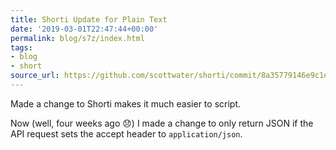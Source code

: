 ```yaml
---
title: Shorti Update for Plain Text
date: '2019-03-01T22:47:44+00:00'
permalink: blog/s7z/index.html
tags:
- blog
- short
source_url: https://github.com/scottwater/shorti/commit/8a35779146e9c1e63b753ff282844529801eab3f
---
```


Made a change to Shorti makes it much easier to script. 

Now (well, four weeks ago 😞) I made a change to only return JSON if the API request sets the accept header to `application/json`.
